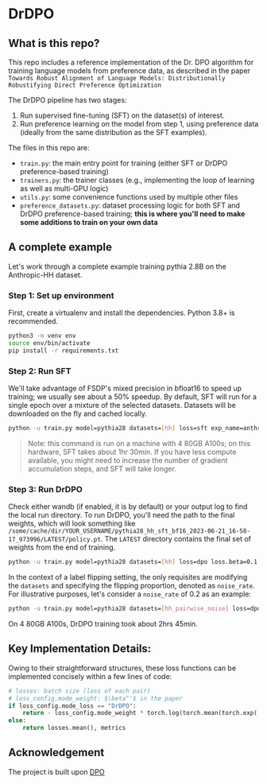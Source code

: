 # DrDPO

## What is this repo?

This repo includes a reference implementation of the Dr. DPO algorithm for training language models from preference data, as described in the paper `Towards Robust Alignment of Language Models: Distributionally Robustifying Direct Preference Optimization`

The DrDPO pipeline has two stages:

1. Run supervised fine-tuning (SFT) on the dataset(s) of interest.
2. Run preference learning on the model from step 1, using preference data (ideally from the same distribution as the SFT examples).

The files in this repo are:
- `train.py`: the main entry point for training (either SFT or DrDPO preference-based training)
- `trainers.py`: the trainer classes (e.g., implementing the loop of learning as well as multi-GPU logic)
- `utils.py`: some convenience functions used by multiple other files
- `preference_datasets.py`: dataset processing logic for both SFT and DrDPO preference-based training; **this is where you'll need to make some additions to train on your own data**

## A complete example

Let's work through a complete example training pythia 2.8B on the Anthropic-HH dataset.

### Step 1: Set up environment

First, create a virtualenv and install the dependencies. Python 3.8+ is recommended.
```sh
python3 -m venv env
source env/bin/activate
pip install -r requirements.txt
```

### Step 2: Run SFT

We'll take advantage of FSDP's mixed precision in bfloat16 to speed up training; we usually see about a 50% speedup. By default, SFT will run for a single epoch over a mixture of the selected datasets. Datasets will be downloaded on the fly and cached locally.
```sh
python -u train.py model=pythia28 datasets=[hh] loss=sft exp_name=anthropic_drdpo_pythia28 gradient_accumulation_steps=2 batch_size=64 eval_batch_size=32 trainer=FSDPTrainer sample_during_eval=false model.fsdp_policy_mp=bfloat16
```
> Note: this command is run on a machine with 4 80GB A100s; on this hardware, SFT takes about 1hr 30min. If you have less compute available, you might need to increase the number of gradient accumulation steps, and SFT will take longer.

### Step 3: Run DrDPO

Check either wandb (if enabled, it is by default) or your output log to find the local run directory. To run DrDPO, you'll need the path to the final weights, which will look something like `/some/cache/dir/YOUR_USERNAME/pythia28_hh_sft_bf16_2023-06-21_16-58-17_973996/LATEST/policy.pt`. The `LATEST` directory contains the final set of weights from the end of training.
```sh
python -u train.py model=pythia28 datasets=[hh] loss=dpo loss.beta=0.1 exp_name=anthropic_drdpo_pythia28 gradient_accumulation_steps=2 batch_size=64 eval_batch_size=32 trainer=FSDPTrainer sample_during_eval=false model.fsdp_policy_mp=bfloat16 model.archive=/path/to/archive/from/sft/LATEST/policy.pt loss.mode_loss=DrDPO loss.mode_weight=1.0 
```
In the context of a label flipping setting, the only requisites are modifying the `datasets` and specifying the flipping proportion, denoted as `noise_rate`. For illustrative purposes, let's consider a `noise_rate` of 0.2 as an example:
```sh
python -u train.py model=pythia28 datasets=[hh_pairwise_noise] loss=dpo loss.beta=0.1 exp_name=anthropic_drdpo_pythia28 gradient_accumulation_steps=2 batch_size=64 eval_batch_size=32 trainer=FSDPTrainer sample_during_eval=false model.fsdp_policy_mp=bfloat16 model.archive=/path/to/archive/from/sft/LATEST/policy.pt loss.mode_loss=DrDPO loss.mode_weight=1.0 noise_rate=0.2
```

On 4 80GB A100s, DrDPO training took about 2hrs 45min.

## Key Implementation Details:

Owing to their straightforward structures, these loss functions can be implemented concisely within a few lines of code:

```python
# losses: batch size (loss of each pair)
# loss_config.mode_weight: $\beta^'$ in the paper
if loss_config.mode_loss == "DrDPO":
    return - loss_config.mode_weight * torch.log(torch.mean(torch.exp( - losses / loss_config.mode_weight))), metrics
else:
    return losses.mean(), metrics
```

## Acknowledgement
The project is built upon [DPO](https://github.com/eric-mitchell/direct-preference-optimization)